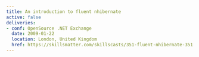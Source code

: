 ```yaml
---
title: An introduction to fluent nhibernate
active: false
deliveries:
- conf: OpenSource .NET Exchange
  date: 2009-01-22
  location: London, United Kingdom
  href: https://skillsmatter.com/skillscasts/351-fluent-nhibernate-351
---
```

